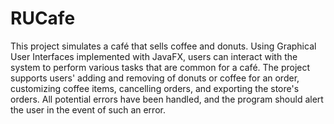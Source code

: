 # RUCafe

This project simulates a café that sells coffee and donuts. 
Using Graphical User Interfaces implemented with JavaFX, users can interact with the system to perform various tasks that are common for a café.
The project supports users' adding and removing of donuts or coffee for an order, customizing coffee items, cancelling orders, 
and exporting the store's orders.
All potential errors have been handled, and the program should alert the user in the event of such an error.
